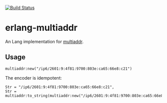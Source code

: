 [![Build Status](https://travis-ci.org/helium/erlang-multiaddr.svg?branch=master)](https://travis-ci.org/helium/erlang-multiaddr)

# erlang-multiaddr

An Lang implementation for [multiaddr](https://github.com/multiformats/multiaddr). 

## Usage

```
multiaddr:new("/ip6/2601:9:4f81:9700:803e:ca65:66e8:c21")
```

The encoder is idempotent:

```
Str = "/ip6/2601:9:4f81:9700:803e:ca65:66e8:c21",
Str = multiaddr:to_string(multiaddr:new("/ip6/2601:9:4f81:9700:803e:ca65:66e8:c21")).
```

